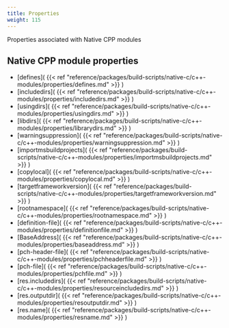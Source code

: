 ```yaml
---
title: Properties
weight: 115
---
```


Properties associated with Native CPP modules

<a name="Section1"></a>
## Native CPP module properties ##

 - [defines]( {{< ref "reference/packages/build-scripts/native-c/c++-modules/properties/defines.md" >}} )
 - [includedirs]( {{< ref "reference/packages/build-scripts/native-c/c++-modules/properties/includedirs.md" >}} )
 - [usingdirs]( {{< ref "reference/packages/build-scripts/native-c/c++-modules/properties/usingdirs.md" >}} )
 - [libdirs]( {{< ref "reference/packages/build-scripts/native-c/c++-modules/properties/librarydirs.md" >}} )
 - [warningsuppression]( {{< ref "reference/packages/build-scripts/native-c/c++-modules/properties/warningsuppression.md" >}} )
 - [importmsbuildprojects]( {{< ref "reference/packages/build-scripts/native-c/c++-modules/properties/importmsbuildprojects.md" >}} )
 - [copylocal]( {{< ref "reference/packages/build-scripts/native-c/c++-modules/properties/copylocal.md" >}} )
 - [targetframeworkversion]( {{< ref "reference/packages/build-scripts/native-c/c++-modules/properties/targetframeworkversion.md" >}} )
 - [rootnamespace]( {{< ref "reference/packages/build-scripts/native-c/c++-modules/properties/rootnamespace.md" >}} )
 - [definition-file]( {{< ref "reference/packages/build-scripts/native-c/c++-modules/properties/definitionfile.md" >}} )
 - [BaseAddress]( {{< ref "reference/packages/build-scripts/native-c/c++-modules/properties/baseaddress.md" >}} )
 - [pch-header-file]( {{< ref "reference/packages/build-scripts/native-c/c++-modules/properties/pchheaderfile.md" >}} )
 - [pch-file]( {{< ref "reference/packages/build-scripts/native-c/c++-modules/properties/pchfile.md" >}} )
 - [res.includedirs]( {{< ref "reference/packages/build-scripts/native-c/c++-modules/properties/resourceincludedirs.md" >}} )
 - [res.outputdir]( {{< ref "reference/packages/build-scripts/native-c/c++-modules/properties/resoutputdir.md" >}} )
 - [res.name]( {{< ref "reference/packages/build-scripts/native-c/c++-modules/properties/resname.md" >}} )

